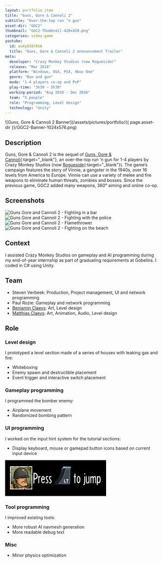 ```yaml
---
layout: portfolio_item
title: "Guns, Gore & Cannoli 2"
subtitle: "Over-the-top run ‘n gun"
asset-dir: "GGC2"
thumbnail: "GGC2-Thumbnail-420x420.png"
categories: video-game
youtube:
  id: aoXyO38tR5A
  title: "Guns, Gore & Cannoli 2 announcement Trailer"
meta:
  developer: "Crazy Monkey Studios (now Rogueside)"
  release: "Mar 2018"
  platform: "Windows, OSX, PS4, Xbox One"
  genre: "Run and gun"
  mode: "1-4 players co-op and PvP"
  play-time: "3h30 - 5h30"
  working-period: "Aug 2016 - Dec 2016"
  team: "5 people"
  role: "Programming, Level design"
  technology: "Unity"
---
```

![Guns, Gore & Cannoli 2 Banner](/assets/pictures/portfolio/{{ page.asset-dir }}/GGC2-Banner-1024x576.png)

## Description

Guns, Gore & Cannoli 2 is the sequel of [Guns, Gore & Cannoli](https://www.rogueside.com/guns-gore-and-cannoli/){:target="_blank"}, an over-the-top run ‘n gun for 1-4 players by Crazy Monkey Studios (now [Rogueside](https://www.rogueside.com/){:target="_blank"}). The game’s campaign features the story of Vinnie, a gangster in the 1940s, over 16 levels from America to Europe. Vinnie can use a variety of melee and fire weapons to eliminate human threats, zombies and bosses. Since the previous game, GGC2 added many weapons, 360° aiming and online co-op.

## Screenshots

<div class="grid">
  <img src="/assets/pictures/portfolio/{{ page.asset-dir }}/GGC2-1.jpg" alt="Guns Gore and Cannoli 2 - Fighting in a bar">
  <img src="/assets/pictures/portfolio/{{ page.asset-dir }}/GGC2-2.jpg" alt="Guns Gore and Cannoli 2 - Fighting with the police">
  <img src="/assets/pictures/portfolio/{{ page.asset-dir }}/GGC2-3.jpg" alt="Guns Gore and Cannoli 2 - Flamethrower">
  <img src="/assets/pictures/portfolio/{{ page.asset-dir }}/GGC2-4.jpg" alt="Guns Gore and Cannoli 2 - Fighting on the beach">
</div>

## Context

I assisted Crazy Monkey Studios on gameplay and AI programming during my end-of-year internship as part of graduating requirements at Gobelins. I coded in C# using Unity.

## Team

- Steven Verbeek: Production, Project management, UI and network programming
- Paul Rozie: Gameplay and network programming
- [Benjamin Claeys](http://claeysbrothers.be/): Art, Level design
- [Matthias Claeys](http://claeysbrothers.be/): Art, Animation, Audio, Level design

## Role

### Level design

I prototyped a level section made of a series of houses with leaking gas and fire:

- Whiteboxing
- Enemy spawn and destructible placement
- Event trigger and interactive switch placement

### Gameplay programming

I programmed the bomber enemy:

- Airplane movement
- Randomized bombing pattern

### UI programming

I worked on the input hint system for the tutorial sections:

- Display keyboard, mouse or gamepad button icons based on current input device

![Tutorial input hint message: Press LT to jump](/assets/pictures/GCC2-Tutorial-input-hint.png)

### Tool programming

I improved existing tools:

- More robust AI navmesh generation
- More readable debug text

### Misc

- Minor physics optimization